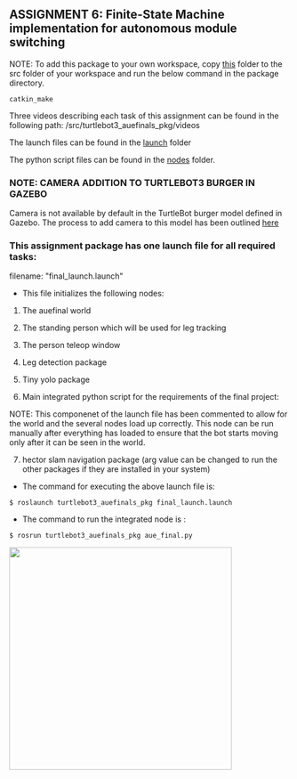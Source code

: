## ASSIGNMENT 6: Finite-State Machine implementation for autonomous module switching

NOTE: To add this package to your own workspace, copy [this](https://github.com/shorane/ROS_Autonomous_TurtleBot/tree/master/AuE893_spring20_Shubham_Horane/src/turtlebot3_auefinals_pkg) folder to the src folder of your workspace and run the below command in the package directory.
```
catkin_make
```

Three videos describing each task of this assignment can be found in the following path:
/src/turtlebot3_auefinals_pkg/videos

The launch files can be found in the [launch](https://github.com/shorane/ROS_Autonomous_TurtleBot/tree/master/AuE893_spring20_Shubham_Horane/src/turtlebot3_auefinals_pkg/launch) folder

The python script files can be found in the [nodes](https://github.com/shorane/ROS_Autonomous_TurtleBot/tree/master/AuE893_spring20_Shubham_Horane/src/turtlebot3_auefinals_pkg/nodes) folder.


### NOTE: CAMERA ADDITION TO TURTLEBOT3 BURGER IN GAZEBO

Camera is not available by default in the TurtleBot burger model defined in Gazebo. The process to add camera to this model has been outlined [here](https://github.com/shorane/ROS_Autonomous_TurtleBot/tree/master/AuE893_spring20_Shubham_Horane/src/assignment5_trackingandfollowing)

### This assignment package has one launch file for all required tasks:

filename: "final_launch.launch"

- This file initializes the following nodes:

1. The auefinal world

2. The standing person which will be used for leg tracking

3. The person teleop window

4. Leg detection package

5. Tiny yolo package

6. Main integrated python script for the requirements of the final project: 

NOTE: This componenet of the launch file has been commented to allow for the world and the several nodes load up correctly. This node can be run manually after everything has loaded to ensure that the bot starts moving only after it can be seen in the world.

7. hector slam navigation package (arg value can be changed to run the other packages if they are installed in your system)


- The command for executing the above launch file is:
```
$ roslaunch turtlebot3_auefinals_pkg final_launch.launch 
```
- The command to run the integrated node is : 
```
$ rosrun turtlebot3_auefinals_pkg aue_final.py 
```
<img src="https://github.com/shorane/ROS_Autonomous_TurtleBot/blob/master/AuE893_spring20_Shubham_Horane/src/turtlebot3_auefinals_pkg/videos/Media1.gif" height="400" />













